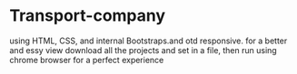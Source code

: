 # Transport-company
using HTML, CSS, and internal Bootstraps.and otd responsive.
for a better and essy view download all the projects and set in a file, then run using chrome browser for a perfect experience
